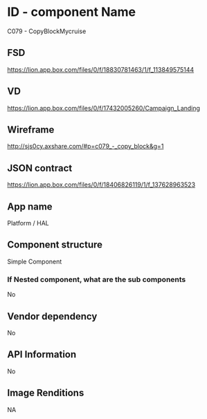 # ID - component Name
C079 - CopyBlockMycruise

## FSD
https://lion.app.box.com/files/0/f/18830781463/1/f_113849575144

## VD
https://lion.app.box.com/files/0/f/17432005260/Campaign_Landing

## Wireframe
http://sjs0cy.axshare.com/#p=c079_-_copy_block&g=1

## JSON contract
https://lion.app.box.com/files/0/f/18406826119/1/f_137628963523

## App name
Platform / HAL

## Component structure
Simple Component

### If Nested component, what are the sub components
No

## Vendor dependency
No 

## API Information
No

## Image Renditions
NA
